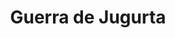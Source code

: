 ﻿---
title: "Guerra de Jugurta"
permalink: periodes_57.html
layout: periode
dataInici: -111
dataFi: -104
sidebar: periodes
pares:
  - 8:
    title: "República romana"
    dataInici: "(-509)"
    dataFi: "(-27)"

fills:
  - 183:
    title: "Batalla del río Mutul"
    dataInici: "(-108)"

jocsPrincipals:
jocsEscenaris:
jocsEpoca:
jocsEpocaEscenaris:
---
